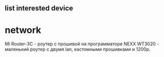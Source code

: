 ## list interested device

# network
Mi Router-3C - роутер с прошивой на программаторе
NEXX WT3020 - маленький роутер с двумя lan, кастомными прошивками и 1200р.

